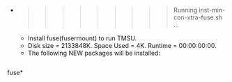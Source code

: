* >>>>>>>>> Running inst-min-con-xtra-fuse.sh ...
  * Install fuse(fusermount) to run TMSU.
  * Disk size = 2133848K. Space Used = 4K. Runtime = 00:00:00:00.
  * The following NEW packages will be installed:
  ```bash
fuse*
  ```
